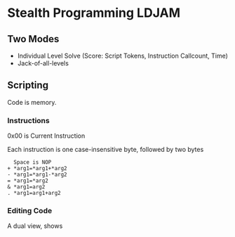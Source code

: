 # Stealth Programming LDJAM
## Two Modes
- Individual Level Solve (Score: Script Tokens, Instruction Callcount, Time)
- Jack-of-all-levels
## Scripting
Code is memory.
### Instructions
0x00 is Current Instruction

Each instruction is one case-insensitive byte,
followed by two bytes
```
  Space is NOP
+ *arg1=*arg1+*arg2
- *arg1=*arg1-*arg2
= *arg1=*arg2
& *arg1=arg2
. *arg1=arg1+arg2
```
### Editing Code
A dual view, shows 